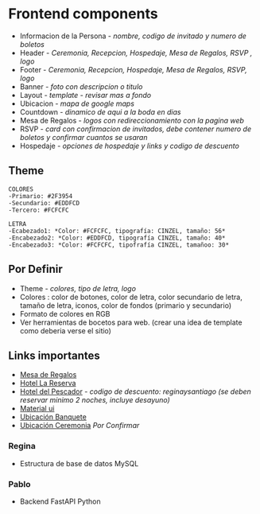 # Frontend components

- Informacion de la Persona - *nombre, codigo de invitado y numero de boletos*
- Header - *Ceremonia, Recepcion, Hospedaje, Mesa de Regalos, RSVP , logo*
- Footer - *Ceremonia, Recepcion, Hospedaje, Mesa de Regalos, RSVP, logo*
- Banner - *foto con descripcion o titulo*
- Layout - *template - revisar mas a fondo*
- Ubicacion - *mapa de google maps*
- Countdown - *dinamico de aqui a la boda en dias*
- Mesa de Regalos - *logos con redireccionamiento con la pagina web*
- RSVP - *card con confirmacion de invitados, debe contener numero de boletos y confirmar cuantos se usaran*
- Hospedaje - *opciones de hospedaje y links y codigo de descuento*


## Theme
    COLORES
    -Primario: #2F3954
    -Secundario: #EDDFCD
    -Tercero: #FCFCFC

    LETRA
    -Ecabezado1: *Color: #FCFCFC, tipografía: CINZEL, tamaño: 56*
    -Encabezado2: *Color: #EDDFCD, tipografía CINZEL, tamaño: 40*
    -Encabezado3: *Color: #FCFCFC, tipofrafía CINZEL, tamañoo: 30*


## Por Definir

- Theme - *colores, tipo de letra, logo*
- Colores : color de botones, color de letra, color secundario de letra, tamaño de letra, iconos, color de fondos (primario y secundario)
- Formato de colores en RGB
- Ver herramientas de bocetos para web. (crear una idea de template como deberia verse el sitio)


## Links importantes

- [Mesa de Regalos](https://mesaderegalos.liverpool.com.mx/milistaderegalos/50488620)
- [Hotel La Reserva](https://www.lareservaajijic.com/)
- [Hotel del Pescador](https://www.hoteldelpescador.com/) - *codigo de descuento:  reginaysantiago (se deben reservar minimo 2 noches, incluye desayuno)*
- [Material ui](https://material-ui.com/)
- [Ubicación Banquete](https://goo.gl/maps/uue81t7bmfN9qfcG8)
- [Ubicación Ceremonia](https://goo.gl/maps/qSDjVPJYsi4r8FDGA)  *Por Confirmar*

### Regina
- Estructura de base de datos MySQL

### Pablo
- Backend FastAPI Python